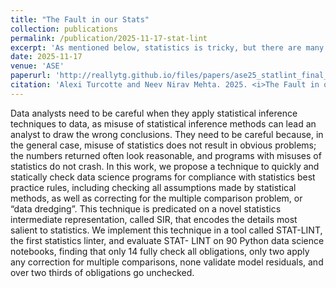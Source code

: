 ```yaml
---
title: "The Fault in our Stats"
collection: publications
permalink: /publication/2025-11-17-stat-lint
excerpt: 'As mentioned below, statistics is tricky, but there are many steps that analysts can take to ensure that their data complies with assumptions made by the methods they use. This paper presents an approach to statically detect such cases, and importantly, statically detect when analysts fail to check assumptions. This approach also catches data dredging!'
date: 2025-11-17
venue: 'ASE'
paperurl: 'http://reallytg.github.io/files/papers/ase25_statlint_final_final.pdf'
citation: 'Alexi Turcotte and Neev Nirav Mehta. 2025. <i>The Fault in our Stats.</i> In 40th IEEE/ACM International Conference on Automated Software Engineering (ASE). Rochester, MI, USA. ACM, New York, NY, USA., 13 pages. DOI to come.'
---
```


Data analysts need to be careful when they apply
statistical inference techniques to data, as misuse of statistical
inference methods can lead an analyst to draw the wrong
conclusions. They need to be careful because, in the general
case, misuse of statistics does not result in obvious problems;
the numbers returned often look reasonable, and programs with
misuses of statistics do not crash. In this work, we propose a
technique to quickly and statically check data science programs
for compliance with statistics best practice rules, including
checking all assumptions made by statistical methods, as well
as correcting for the multiple comparison problem, or “data
dredging”. This technique is predicated on a novel statistics
intermediate representation, called SIR, that encodes the details
most salient to statistics. We implement this technique in a tool
called STAT-LINT, the first statistics linter, and evaluate STAT-
LINT on 90 Python data science notebooks, finding that only 14
fully check all obligations, only two apply any correction for
multiple comparisons, none validate model residuals, and over
two thirds of obligations go unchecked.